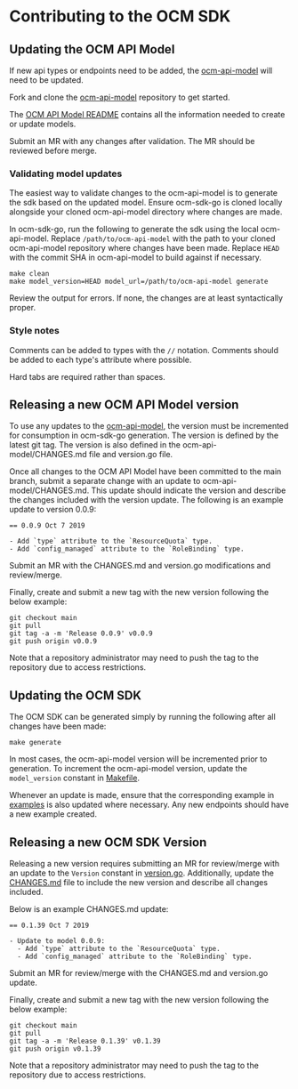 # Contributing to the OCM SDK

## Updating the OCM API Model

If new api types or endpoints need to be added, the
[ocm-api-model](https://github.com/openshift-online/ocm-api-model) will need to be updated.

Fork and clone the [ocm-api-model](https://github.com/openshift-online/ocm-api-model) repository to
get started.

The [OCM API Model README](https://github.com/openshift-online/ocm-api-model/blob/main/README.md)
contains all the information needed to create or update models.

Submit an MR with any changes after validation. The MR should be reviewed before merge.

### Validating model updates

The easiest way to validate changes to the ocm-api-model is to generate the sdk based on the updated model.
Ensure ocm-sdk-go is cloned locally alongside your cloned ocm-api-model directory where changes are made.

In ocm-sdk-go, run the following to generate the sdk using the local ocm-api-model. Replace
`/path/to/ocm-api-model` with the path to your cloned ocm-api-model repository where changes have been made.
Replace `HEAD` with the commit SHA in ocm-api-model to build against if necessary.

```shell
make clean
make model_version=HEAD model_url=/path/to/ocm-api-model generate
```

Review the output for errors. If none, the changes are at least syntactically proper.

### Style notes

Comments can be added to types with the `//` notation. Comments should be added to each type's attribute where
possible.

Hard tabs are required rather than spaces.

## Releasing a new OCM API Model version

To use any updates to the [ocm-api-model](https://github.com/openshift-online/ocm-api-model), the version
must be incremented for consumption in ocm-sdk-go generation. The version is defined by the latest git tag.
The version is also defined in the ocm-api-model/CHANGES.md file and version.go file.

Once all changes to the OCM API Model have been committed to the main branch, submit a separate change with
an update to ocm-api-model/CHANGES.md. This update should indicate the version and describe the changes
included with the version update. The following is an example update to version 0.0.9:

```
== 0.0.9 Oct 7 2019

- Add `type` attribute to the `ResourceQuota` type.
- Add `config_managed` attribute to the `RoleBinding` type.
```

Submit an MR with the CHANGES.md and version.go modifications and review/merge.

Finally, create and submit a new tag with the new version following the below example:

```shell
git checkout main
git pull
git tag -a -m 'Release 0.0.9' v0.0.9
git push origin v0.0.9
```

Note that a repository administrator may need to push the tag to the repository due to access restrictions.

## Updating the OCM SDK

The OCM SDK can be generated simply by running the following after all changes have been made:

```shell
make generate
```

In most cases, the ocm-api-model version will be incremented prior to generation. To increment the ocm-api-model
version, update the `model_version` constant in [Makefile](Makefile).

Whenever an update is made, ensure that the corresponding example in [examples](examples) is also updated where
necessary. Any new endpoints should have a new example created.

## Releasing a new OCM SDK Version

Releasing a new version requires submitting an MR for review/merge with an update to the `Version` constant in
[version.go](version.go). Additionally, update the [CHANGES.md](CHANGES.md) file to include the new version and
describe all changes included.

Below is an example CHANGES.md update:

```
== 0.1.39 Oct 7 2019

- Update to model 0.0.9:
  - Add `type` attribute to the `ResourceQuota` type.
  - Add `config_managed` attribute to the `RoleBinding` type.
```

Submit an MR for review/merge with the CHANGES.md and version.go update.

Finally, create and submit a new tag with the new version following the below example:

```shell
git checkout main
git pull
git tag -a -m 'Release 0.1.39' v0.1.39
git push origin v0.1.39
```

Note that a repository administrator may need to push the tag to the repository due to access restrictions.
